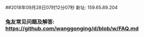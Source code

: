 ##2018年09月28日07时12分07秒 新址: 159.65.89.204
### 兔友常见问题及解答: https://github.com/wanggonging/d/blob/w/FAQ.md
